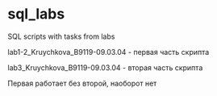 # sql_labs
SQL scripts with tasks from labs



lab1-2_Kruychkova_B9119-09.03.04 - первая часть скрипта


lab3_Kruychkova_B9119-09.03.04 - вторая часть скрипта


Первая работает без второй, наоборот нет
